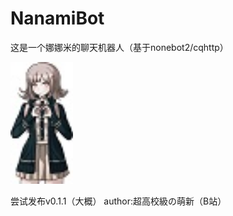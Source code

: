 # NanamiBot
这是一个娜娜米的聊天机器人（基于nonebot2/cqhttp）

<img src="https://github.com/coderrbk/NanamiBot/blob/main/nanami.jpg" width="100px">

尝试发布v0.1.1（大概）
author:超高校級の萌新（B站）